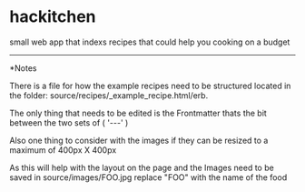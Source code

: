 # hackitchen
small web app that indexs recipes that could help you cooking on a budget



---
*Notes

There is a file for how the example recipes need to be structured located in the folder: source/recipes/_example_recipe.html/erb.

The only thing that needs to be edited is the Frontmatter thats the bit between the two sets of  ( '---' )

Also one thing to consider with the images if they can be resized to a maximum of 400px X 400px 

As this will help with the layout on the page and the Images need to be saved in source/images/FOO.jpg replace "FOO" with the name of the food